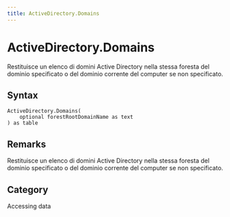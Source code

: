 ```yaml
---
title: ActiveDirectory.Domains
---
```


# ActiveDirectory.Domains


Restituisce un elenco di domini Active Directory nella stessa foresta del dominio specificato o del dominio corrente del computer se non specificato.


## Syntax

```powerquery
ActiveDirectory.Domains(
    optional forestRootDomainName as text
) as table
```


## Remarks

Restituisce un elenco di domini Active Directory nella stessa foresta del dominio specificato o del dominio corrente del computer se non specificato.



## Category
Accessing data
